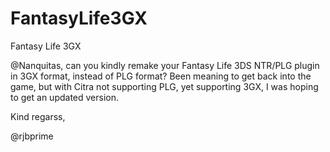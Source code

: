 # FantasyLife3GX
Fantasy Life 3GX

@Nanquitas, can you kindly remake your Fantasy Life 3DS NTR/PLG plugin in 3GX format, instead of PLG format? Been meaning to get back into the game, but with Citra not supporting PLG, yet supporting 3GX, I was hoping to get an updated version.

Kind regarss,

@rjbprime
